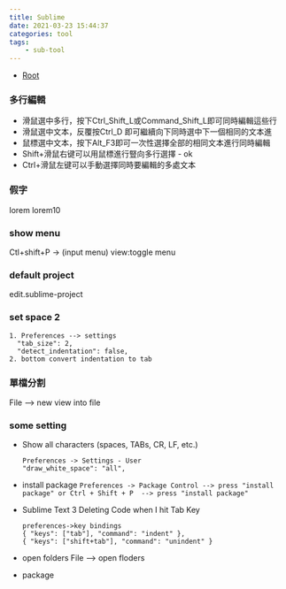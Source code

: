 ```yaml
---
title: Sublime
date: 2021-03-23 15:44:37
categories: tool
tags:
	- sub-tool
---
```



*   [Root](../README.md)


### 多行編輯

*	滑鼠選中多行，按下Ctrl_Shift_L或Command_Shift_L即可同時編輯這些行
*	滑鼠選中文本，反覆按Ctrl_D 即可繼續向下同時選中下一個相同的文本進
*	鼠標選中文本，按下Alt_F3即可一次性選擇全部的相同文本進行同時編輯
*	Shift+滑鼠右键可以用鼠標進行豎向多行選擇 - ok 
*	Ctrl+滑鼠左键可以手動選擇同時要編輯的多處文本

###  假字
lorem lorem10


### show menu 
Ctl+shift+P  -> (input menu) view:toggle menu


### default project 
edit.sublime-project
	
### set space 2
	1. Preferences --> settings 
	  "tab_size": 2,
	  "detect_indentation": false,
	2. bottom convert indentation to tab

### 單檔分割
File --> new view into file

### some setting 
*	Show all characters (spaces, TABs, CR, LF, etc.)
	```
	Preferences -> Settings - User
	"draw_white_space": "all",
	```

*	install package
	``
	Preferences -> Package Control --> press "install package"
	or
	Ctrl + Shift + P  --> press "install package"
	``

*	Sublime Text 3 Deleting Code when I hit Tab Key
	```
	preferences->key bindings
	{ "keys": ["tab"], "command": "indent" },
	{ "keys": ["shift+tab"], "command": "unindent" }
	```

* open folders 
	File --> open floders

* package  

